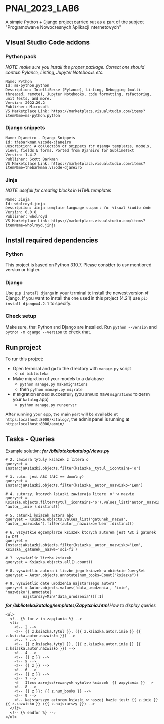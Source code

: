 # PNAI_2023_LAB6
A simple Python + Django project carried out as a part of the subject "Programowanie Nowoczesnych Aplikacji Internetowych"

## Visual Studio Code addons
### Python pack
_NOTE: make sure you install the proper package. Correct one should contain Pylance, Linting, Jupyter Notebooks etc._
```
Name: Python
Id: ms-python.python
Description: IntelliSense (Pylance), Linting, Debugging (multi-threaded, remote), Jupyter Notebooks, code formatting, refactoring, unit tests, and more.
Version: 2022.20.2
Publisher: Microsoft
VS Marketplace Link: https://marketplace.visualstudio.com/items?itemName=ms-python.python
```

### Django snippets
```
Name: Djaneiro - Django Snippets
Id: thebarkman.vscode-djaneiro
Description: A collection of snippets for django templates, models, views, fields & forms. Ported from Djaneiro for SublimeText
Version: 1.4.2
Publisher: Scott Barkman
VS Marketplace Link: https://marketplace.visualstudio.com/items?itemName=thebarkman.vscode-djaneiro
```

### Jinja
_NOTE: usefull for creating blocks in HTML templates_
```
Name: Jinja
Id: wholroyd.jinja
Description: Jinja template language support for Visual Studio Code
Version: 0.0.8
Publisher: wholroyd
VS Marketplace Link: https://marketplace.visualstudio.com/items?itemName=wholroyd.jinja
```

## Install required dependencies 
### Python
This project is based on Python 3.10.7. Please consider to use mentioned version or higher.
### Django
Use `pip install django` in your terminal to install the newest version of Django. If you want to install the one used in this project (4.2.1) use `pip install django=4.2.1` to specify.
### Check setup
Make sure, that Python and Django are installed. Run `python --version` and `python -m django --version` to check that.
## Run project
To run this project:
+ Open terminal and go to the directory with `manage.py` script
  + `cd biblioteka`
+ Make migration of your models to a database
  + `python manage.py makemigrations`
  + then `python manage.py migrate`
+ If migration ended succesfully (you should have `migrations` folder in your `katalog` app)
  + `python manage.py runserver`

After running your app, the main part will be available at `https:localhost:8000/katalog/`, the admin panel is running at `https:localhost:8000/admin/`

## Tasks - Queries

Example solution:
***for /biblioteka/katalog/views.py***
```
# 2. zawiera tytuly ksiazek z litera o
queryset = InstancjaKsiazki.objects.filter(ksiazka__tytul__icontains='o')

# 3. autor jest ABC (ABC == dowolny)
queryset = InstancjaKsiazki.objects.filter(ksiazka__autor__nazwisko='Lem')

# 4. autorzy, ktorych ksiazki zawieraja litere 'o' w nazwie
queryset = Ksiazka.objects.filter(tytul__icontains='o').values_list('autor__nazwisko', 'autor__imie').distinct()

# 5. gatunki ksiazek autora abc
queryset = Ksiazka.objects.values_list('gatunek__nazwa', 'autor__nazwisko').filter(autor__nazwisko='Lem').distinct()

# 6. wszystkie egzemplarze ksiazek ktorych autorem jest ABC i gatunek to DEF
queryset = InstancjaKsiazki.objects.filter(ksiazka__autor__nazwisko='Lem', ksiazka__gatunek__nazwa='sci-fi')

# 7. wyswietlic liczbe ksiazek
queryset = Ksiazka.objects.all().count()

# 8. wyswietlic autora i liczbe jego ksiazek w obiekcie QuerySet
queryset = Autor.objects.annotate(num_books=Count("ksiazka"))

# 9. wyswietlic date urodzenia najstarszego autora'
queryset = Autor.objects.values('data_urodzenia', 'imie', 'nazwisko').annotate(
        najstarszy=Min('data_urodzenia'))[:1]
```

***for /biblioteka/katalog/templates/Zapytania.html***
_How to display queries_
```
<ul>
  <!-- {% for z in zapytania %} -->
  <li>
    <!-- 2 -->
    <!-- {{ z.ksiazka.tytul }}, ({{ z.ksiazka.autor.imie }} {{ z.ksiazka.autor.nazwisko }}) -->
    <!-- 3 -->
    <!-- {{ z.ksiazka.tytul }}, ({{ z.ksiazka.autor.imie }} {{ z.ksiazka.autor.nazwisko }}) -->
    <!-- 4 -->
    <!-- {{ z }} -->
    <!-- 5 -->
    <!-- {{ z }} -->
    <!-- 6 -->
    <!-- {{ z }} -->
    <!-- 7 -->
    <!-- Ilosc zarejestrowanych tytulow ksiazek: {{ zapytania }} -->
    <!-- 8 -->
    <!-- {{ z }}: {{ z.num_books }} -->
    <!-- 9 -->
    <!-- Najstarszym autorem ksiazki w naszej bazie jest: {{ z.imie }} {{ z.nazwisko }} ({{ z.najstarszy }}) -->
  </li>
  <!-- {% endfor %} -->
</ul>
```

